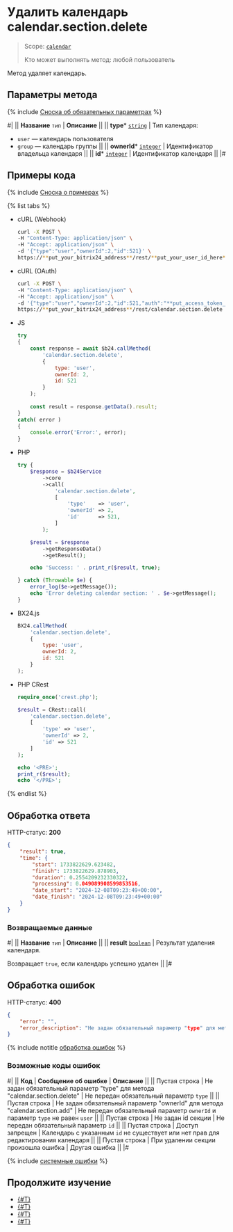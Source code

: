 # Удалить календарь calendar.section.delete

> Scope: [`calendar`](../scopes/permissions.md)
>
> Кто может выполнять метод: любой пользователь

Метод удаляет календарь.

## Параметры метода

{% include [Сноска об обязательных параметрах](../../_includes/required.md) %}

#|
|| **Название**
`тип` | **Описание** ||
|| **type***
[`string`](../data-types.md) | Тип календаря: 
- `user` — календарь пользователя
- `group` — календарь группы ||
|| **ownerId***
[`integer`](../data-types.md) | Идентификатор владельца календаря ||
|| **id***
[`integer`](../data-types.md) | Идентификатор календаря ||
|#

## Примеры кода

{% include [Сноска о примерах](../../_includes/examples.md) %}

{% list tabs %}

- cURL (Webhook)

    ```bash
    curl -X POST \
    -H "Content-Type: application/json" \
    -H "Accept: application/json" \
    -d '{"type":"user","ownerId":2,"id":521}' \
    https://**put_your_bitrix24_address**/rest/**put_your_user_id_here**/**put_your_webbhook_here**/calendar.section.delete
    ```

- cURL (OAuth)

    ```bash
    curl -X POST \
    -H "Content-Type: application/json" \
    -H "Accept: application/json" \
    -d '{"type":"user","ownerId":2,"id":521,"auth":"**put_access_token_here**"}' \
    https://**put_your_bitrix24_address**/rest/calendar.section.delete
    ```

- JS


    ```js
    try
    {
    	const response = await $b24.callMethod(
    		'calendar.section.delete',
    		{
    			type: 'user',
    			ownerId: 2,
    			id: 521
    		}
    	);
    	
    	const result = response.getData().result;
    }
    catch( error )
    {
    	console.error('Error:', error);
    }
    ```

- PHP


    ```php
    try {
        $response = $b24Service
            ->core
            ->call(
                'calendar.section.delete',
                [
                    'type'    => 'user',
                    'ownerId' => 2,
                    'id'      => 521,
                ]
            );
    
        $result = $response
            ->getResponseData()
            ->getResult();
    
        echo 'Success: ' . print_r($result, true);
    
    } catch (Throwable $e) {
        error_log($e->getMessage());
        echo 'Error deleting calendar section: ' . $e->getMessage();
    }
    ```

- BX24.js

    ```js
    BX24.callMethod(
        'calendar.section.delete',
        {
            type: 'user',
            ownerId: 2,
            id: 521
        }
    );
    ```

- PHP CRest

    ```php
    require_once('crest.php');

    $result = CRest::call(
        'calendar.section.delete',
        [
            'type' => 'user',
            'ownerId' => 2,
            'id' => 521
        ]
    );

    echo '<PRE>';
    print_r($result);
    echo '</PRE>';
    ```

{% endlist %}

## Обработка ответа

HTTP-статус: **200**

```json
{
    "result": true,
    "time": {
        "start": 1733822629.623482,
        "finish": 1733822629.878903,
        "duration": 0.2554209232330322,
        "processing": 0.049089908599853516,
        "date_start": "2024-12-08T09:23:49+00:00",
        "date_finish": "2024-12-08T09:23:49+00:00"
    }
}
```

### Возвращаемые данные

#|
|| **Название**
`тип` | **Описание** ||
|| **result**
[`boolean`](../data-types.md) | Результат удаления календаря.

Возвращает `true`, если календарь успешно удален ||
|#

## Обработка ошибок

HTTP-статус: **400**

```json
{
    "error": "",
    "error_description": "Не задан обязательный параметр "type" для метода "calendar.section.delete""
}
```

{% include notitle [обработка ошибок](../../_includes/error-info.md) %}

### Возможные коды ошибок

#|
|| **Код** | **Сообщение об ошибке** | **Описание** ||
|| Пустая строка | Не задан обязательный параметр "type" для метода "calendar.section.delete" | Не передан обязательный параметр `type` ||
|| Пустая строка | Не задан обязательный параметр "ownerId" для метода "calendar.section.add" | Не передан обязательный параметр `ownerId` и параметр `type` не равен `user` ||
|| Пустая строка | Не задан id секции | Не передан обязательный параметр `id` ||
|| Пустая строка | Доступ запрещен | Календарь с указанным `id` не существует или нет прав для редактирования календаря ||
|| Пустая строка | При удалении секции произошла ошибка | Другая ошибка ||
|#

{% include [системные ошибки](../../_includes/system-errors.md) %}

## Продолжите изучение 

- [{#T}](./index.md)
- [{#T}](./calendar-section-add.md)
- [{#T}](./calendar-section-update.md)
- [{#T}](./calendar-settings-get.md)
